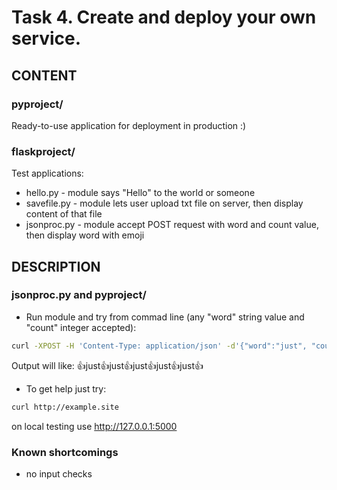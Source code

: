 # Task 4. Create and deploy your own service.

## CONTENT
### pyproject/
Ready-to-use application for deployment in production :)
### flaskproject/
Test applications:
* hello.py - module says "Hello" to the world or someone
* savefile.py - module lets user upload txt file on server, then display content of that file
* jsonproc.py - module accept POST request with word and count value, then display word with emoji


## DESCRIPTION
### jsonproc.py and pyproject/

* Run module and try from commad line (any "word" string value and "count" integer  accepted):
```sh
curl -XPOST -H 'Content-Type: application/json' -d'{"word":"just", "count": 5}' http://example.site
```
Output will like: 👍just👍just👍just👍just👍just👍


* To get help just try:
```sh
curl http://example.site
```
on local testing use http://127.0.0.1:5000


### Known shortcomings
* no input checks
